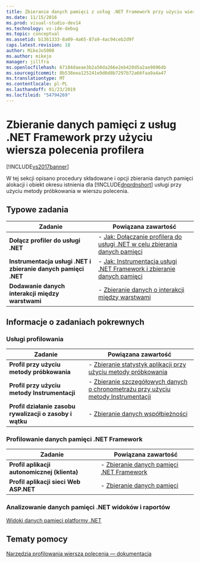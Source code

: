 ```yaml
---
title: Zbieranie danych pamięci z usług .NET Framework przy użyciu wiersza polecenia Profiler | Dokumentacja firmy Microsoft
ms.date: 11/15/2016
ms.prod: visual-studio-dev14
ms.technology: vs-ide-debug
ms.topic: conceptual
ms.assetid: b1361333-8a09-4a65-87a9-4ac94ceb2d9f
caps.latest.revision: 18
author: MikeJo5000
ms.author: mikejo
manager: jillfra
ms.openlocfilehash: 67184daeae3b2a50da266e2eb420d5a2ae9896db
ms.sourcegitcommit: 8b538eea125241e9d6d8b7297b72a66faa9a4a47
ms.translationtype: MT
ms.contentlocale: pl-PL
ms.lasthandoff: 01/23/2019
ms.locfileid: "54794269"
---
```

# <a name="collecting-memory-data-from-net-framework-services-by-using-the-profiler-command-line"></a>Zbieranie danych pamięci z usług .NET Framework przy użyciu wiersza polecenia profilera
[!INCLUDE[vs2017banner](../includes/vs2017banner.md)]

W tej sekcji opisano procedury składowane i opcji zbierania danych pamięci alokacji i obiekt okresu istnienia dla [!INCLUDE[dnprdnshort](../includes/dnprdnshort-md.md)] usługi przy użyciu metody próbkowania w wierszu polecenia.  
  
## <a name="common-tasks"></a>Typowe zadania  
  
|Zadanie|Powiązana zawartość|  
|----------|---------------------|  
|**Dołącz profiler do usługi .NET**|-   [Jak: Dołączanie profilera do usługi .NET w celu zbierania danych pamięci](../profiling/how-to-attach-the-profiler-to-a-dotnet-service-to-collect-memory-data-by-using-the-command-line.md)|  
|**Instrumentacja usługi .NET i zbieranie danych pamięci .NET**|-   [Jak: Instrumentacja usługi .NET Framework i zbieranie danych pamięci](../profiling/how-to-instrument-a-dotnet-framework-service-and-collect-memory-data-by-using-the-profiler-command-line.md)|  
|**Dodawanie danych interakcji między warstwami**|-   [Zbieranie danych o interakcji między warstwami](../profiling/adding-tier-interaction-data-from-the-command-line.md)|  
  
## <a name="related-tasks"></a>Informacje o zadaniach pokrewnych  
  
### <a name="profiling-services"></a>Usługi profilowania  
  
|Zadanie|Powiązana zawartość|  
|----------|---------------------|  
|**Profil przy użyciu metody próbkowania**|-   [Zbieranie statystyk aplikacji przy użyciu metody próbkowania](../profiling/collecting-application-statistics-for-services-by-using-the-profiler-sampling-method.md)|  
|**Profil przy użyciu metody Instrumentacji**|-   [Zbieranie szczegółowych danych o chronometrażu przy użyciu metody Instrumentacji](../profiling/collecting-detailed-timing-data-for-services-by-using-the-instrumentation-method-from-the-profiler-command-line.md)|  
|**Profil działanie zasobu rywalizacji o zasoby i wątku**|-   [Zbieranie danych współbieżności](../profiling/collecting-concurrency-data-for-a-service-by-using-the-profiler-command-line.md)|  
  
### <a name="profiling-net-framework-memory-data"></a>Profilowanie danych pamięci .NET Framework  
  
|Zadanie|Powiązana zawartość|  
|----------|---------------------|  
|**Profil aplikacji autonomicznej (klienta)**|-   [Zbieranie danych pamięci .NET Framework](../profiling/collecting-dotnet-framework-memory-data-for-stand-alone-applications-by-using-the-profiler-command-line.md)|  
|**Profil aplikacji sieci Web ASP.NET**|-   [Zbieranie danych pamięci](../profiling/collecting-memory-data-from-an-aspnet-web-application-by-using-the-profiler-command-line.md)|  
  
### <a name="analyzing-net-memory-data-views-and-reports"></a>Analizowanie danych pamięci .NET widoków i raportów  
 [Widoki danych pamięci platformy .NET](../profiling/dotnet-memory-data-views.md)  
  
## <a name="reference"></a>Tematy pomocy  
 [Narzędzia profilowania wiersza polecenia — dokumentacja](../profiling/command-line-profiling-tools-reference.md)
